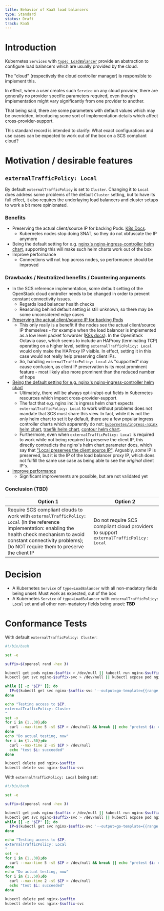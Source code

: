 ```yaml
---
title: Behavior of KaaS load balancers
type: Standard
status: Draft
track: KaaS
---
```


# Introduction

Kubernetes `Services` with [`type: LoadBalancer`](https://kubernetes.io/docs/concepts/services-networking/service/#loadbalancer) provide an abstraction to configure load balancers which are usually provided by the cloud.

The "cloud" (respectively the cloud controller manager) is responsible to implement this.

In effect, when a user creates such `Service` on any cloud provider, there are generally no provider specific parameters required, even though implementation might vary significantly from one provider to another.

That being said, there are some parameters with default values which may be overridden, introducing some sort of implementation details which affect cross-provider-support.

This standard record is intended to clarify: What exact configurations and use cases can be expected to work out of the box on a SCS compliant cloud?

# Motivation / desirable features

## `externalTrafficPolicy: Local`

By default `externalTrafficPolicy` is set to `Cluster`. Changing it to `Local` does address some problems of the default `Cluster` setting, but to have its full effect, it also requires the underlaying load balancers and cluster setups to work a bit more opinionated.

### Benefits

* <a name="keepip"></a>Preserving the actual client/source IP for backing Pods. [K8s Docs](https://kubernetes.io/docs/tasks/access-application-cluster/create-external-load-balancer/#preserving-the-client-source-ip).
  * Kubernetes nodes stop doing SNAT, so they do not obfuscate the IP anymore
* <a name="ootb"></a>Being the default setting for e.g. [nginx's nginx-ingress-controller helm chart](https://docs.nginx.com/nginx-ingress-controller/installation/installation-with-helm/#configuration), supporting this will make such helm charts work out of the box
* <a name="performance"></a> Improve performance
  * Connections will not hop across nodes, so performance should be improved

### Drawbacks / Neutralized benefits / Countering arguments

* In the SCS reference implementation, some default setting of the OpenStack cloud controller needs to be changed in order to prevent constant connectivity issues.
  * Regards load balancer health checks
  * Reasoning behind default setting is still unknown, so there may be some unconsidered edge cases
* [Preserving the actual client/source IP for backing Pods](#keepip)
  * This only really is a benefit if the nodes see the actual client/source IP themselves - for example when the load balancer is implemented as a low level packet forwarder ([K8s docs](https://kubernetes.io/docs/tutorials/services/source-ip/#cross-platform-support)). In the OpenStack Octavia case, which seems to include an HAProxy (terminating TCP) operating on a higher level, setting `externalTrafficPolicy: Local` would only make the HAProxy IP visible. In effect, setting it in this case would not really help preserving client IPs.
  * So, handling `externalTrafficPolicy: Local` as "supported" may cause confusion, as client IP preservation is its most prominent feature - most likely also more prominent than the reduced number of hops
* [Being the default setting for e.g. nginx's nginx-ingress-controller helm chart](#ootb)
  * Ultimately, there will be always opt-in/opt-out fields in Kubernetes resources which impact cross-provider-support.
  * The fact that e.g. nginx inc.'s ingress helm chart expects `externalTrafficPolicy: Local` to work without problems does not mandate that SCS must share this view. In fact, while it is not the only helm chart to set it by default, there are a few popular ingress controller charts which apparently do not: [`kubernetes/ingress-nginx` helm chart](https://github.com/kubernetes/ingress-nginx/blob/e7bee5308e84269d13b58352aeae3a6f27ea6e52/charts/ingress-nginx/values.yaml#L475), [traefik helm chart](https://github.com/traefik/traefik-helm-chart/blob/d1a2c281fb12eca2693932acbea6fec7c2212872/traefik/values.yaml), [contour helm chart](https://github.com/bitnami/charts/blob/30300ee924e6e6c55fe9069bf03791d8bcae65b7/bitnami/contour/values.yaml).
  * Furthermore, even when `externalTrafficPolicy: Local` is required to work while not being required to preserve the client IP, this directly contradicts the nginx's helm chart parameter docs, which say that ["Local preserves the client source IP"](https://docs.nginx.com/nginx-ingress-controller/installation/installation-with-helm/#configuration). Arguably, *some* IP is preserved, but it is the IP of the load balancer proxy IP, which does not fulfill the same use case as being able to see the *original* client IP's.
* [Improve performance](#performance)
  * Significant improvements are possible, but are not validated yet

### Conclusion (**TBD**)

| Option 1 | Option 2 |
|----|----|
| Require SCS compliant clouds to work with `externalTrafficPolicy: Local` (in the reference implementation: enabling the health check mechanism to avoid constant connectivity problems); Do NOT require them to preserve the client IP | Do not require SCS compliant cloud providers to support `externalTrafficPolicy: Local` |

# Decision

* A Kubernetes `Service` of `type=LoadBalancer` with all non-madatory fields being unset: Must work as expected, out of the box
* A Kubernetes `Service` of `type=LoadBalancer` with `externalTrafficPolicy: Local` set and all other non-madatory fields being unset: **TBD**

# Conformance Tests

With default `externalTrafficPolicy: Cluster`:

```bash
#!/bin/bash

set -e

suffix=$(openssl rand -hex 3)

kubectl get pods nginx-$suffix > /dev/null || kubectl run nginx-$suffix --restart=Never --image=nginx --port 80
kubectl get svc nginx-$suffix-svc > /dev/null || kubectl expose pod nginx-$suffix --port 80 --name nginx-$suffix-svc --type=LoadBalancer

while [[ -z "$IP" ]]; do
  IP=$(kubectl get svc nginx-$suffix-svc '--output=go-template={{range .status.loadBalancer.ingress}}{{.ip}}{{end}}')
done

echo "Testing access to $IP.
externalTrafficPolicy: Cluster
"
set -x
for i in {1..30};do
  curl --max-time 5 -sS $IP > /dev/null && break || echo "pretest $i: curl failed, but wait until one call succeeded or enough tests failed to stop waiting"
done
echo "Do actual testing, now"
for i in {1..50};do
  curl --max-time 2 -sS $IP > /dev/null
  echo "test $i: succeeded"
done

kubectl delete pod nginx-$suffix
kubectl delete svc nginx-$suffix-svc
```

With `externalTrafficPolicy: Local` being set:

```bash
#!/bin/bash

set -e

suffix=$(openssl rand -hex 3)

kubectl get pods nginx-$suffix > /dev/null || kubectl run nginx-$suffix --restart=Never --image=nginx --port 80
kubectl get svc nginx-$suffix-svc > /dev/null || kubectl expose pod nginx-$suffix --port 80 --name nginx-$suffix-svc --type=LoadBalancer --overrides='{"metadata": {"apiVersion": "v1"}, "spec": {"externalTrafficPolicy": "Local"}}'
while [[ -z "$IP" ]]; do
  IP=$(kubectl get svc nginx-$suffix-svc '--output=go-template={{range .status.loadBalancer.ingress}}{{.ip}}{{end}}')
done

echo "Testing access to $IP.
externalTrafficPolicy: Local
"
set -x
for i in {1..30};do
  curl --max-time 5 -sS $IP > /dev/null && break || echo "pretest $i: curl failed, but wait until one call succeeded or enough tests failed to stop waiting"
done
echo "Do actual testing, now"
for i in {1..50};do
  curl --max-time 2 -sS $IP > /dev/null
  echo "test $i: succeeded"
done

kubectl delete pod nginx-$suffix
kubectl delete svc nginx-$suffix-svc
```


